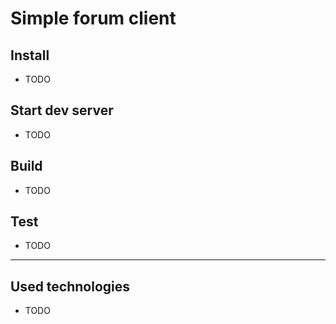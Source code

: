 # Simple forum client

## Install

* TODO

## Start dev server

* TODO

## Build

* TODO

## Test

* TODO

___

## Used technologies

* TODO